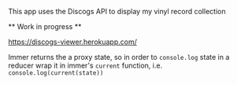 This app uses the Discogs API to display my vinyl record collection

** Work in progress **

https://discogs-viewer.herokuapp.com/

Immer returns the a proxy state, so in order to `console.log` state in a reducer wrap it in immer's `current` function, i.e. `console.log(current(state))`
